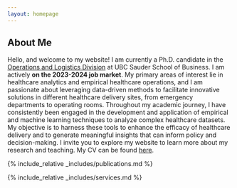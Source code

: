 ```yaml
---
layout: homepage
---
```


## About Me

Hello, and welcome to my website! I am currently a Ph.D. candidate in the [Operations and Logistics Division](https://www.sauder.ubc.ca/thought-leadership/divisions/operations-and-logistics) at UBC Sauder School of Business. I am actively **on the 2023-2024 job market**. My primary areas of interest lie in healthcare analytics and empirical healthcare operations, and I am passionate about leveraging data-driven methods to facilitate innovative solutions in different healthcare delivery sites, from emergency departments to operating rooms. Throughout my academic journey, I have consistently been engaged in the development and application of empirical and machine learning techniques to analyze complex healthcare datasets. My objective is to harness these tools to enhance the efficacy of healthcare delivery and to generate meaningful insights that can inform policy and decision-making. I invite you to explore my website to learn more about my research and teaching. My CV can be found [here](assets/files/yiwen_cv.pdf).

{% include_relative _includes/publications.md %}

{% include_relative _includes/services.md %}
